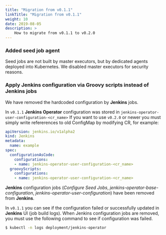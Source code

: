 ```yaml
---
title: "Migration from v0.1.1"
linkTitle: "Migration from v0.1.1"
weight: 10
date: 2019-08-05
description: >
    How to migrate from v0.1.1 to v0.2.0
---
```


### Added seed job agent
Seed jobs are not built by master executors, but by dedicated agents deployed into Kubernetes. We disabled master executors for security reasons.

### Apply Jenkins configuration via Groovy scripts instead of Jenkins jobs
We have removed the hardcoded configuration by **Jenkins** jobs. 

In `v0.1.1` **Jenkins Operator** configuration was stored in `jenkins-operator-user-configuration-<cr_name>`
If you want to use `v0.2.0` or newer you must simply write refererences to old ConfigMap by modifying CR, for example:

```yaml
apiVersion: jenkins.io/v1alpha2
kind: Jenkins
metadata:
  name: example
spec:
  configurationAsCode:
    configurations: 
    - name: jenkins-operator-user-configuration-<cr_name>
  groovyScripts:
    configurations:
    - name: jenkins-operator-user-configuration-<cr_name>
```

**Jenkins** configuration jobs (*Configure Seed Jobs*, *jenkins-operator-base-configuration*, *jenkins-operator-user-configuration*) have been removed from **Jenkins**.

In `v0.1.1` you can see if the configuration failed or successfully updated in **Jenkins** UI (job build logs).
When Jenkins configuration jobs are removed, you must use the following command to see if configuration was failed.
```bash
$ kubectl -n logs deployment/jenkins-operator
```